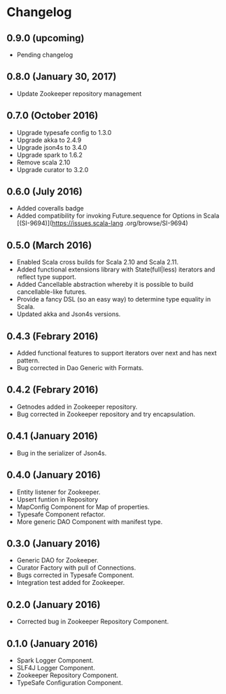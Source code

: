 # Changelog

## 0.9.0 (upcoming)

* Pending changelog

## 0.8.0 (January 30, 2017)

* Update Zookeeper repository management

## 0.7.0 (October 2016)

* Upgrade typesafe config to 1.3.0
* Upgrade akka to 2.4.9
* Upgrade json4s to 3.4.0
* Upgrade spark to 1.6.2
* Remove scala 2.10
* Upgrade curator to 3.2.0

## 0.6.0 (July 2016)

* Added coveralls badge
* Added compatibility for invoking Future.sequence for Options in Scala [(SI-9694)](https://issues.scala-lang
.org/browse/SI-9694)

## 0.5.0 (March 2016)

* Enabled Scala cross builds for Scala 2.10 and Scala 2.11.
* Added functional extensions library with State(full|less) iterators and reflect type support.
* Added Cancellable abstraction whereby it is possible to build cancellable-like futures.
* Provide a fancy DSL (so an easy way) to determine type equality in Scala.
* Updated akka and Json4s versions.

## 0.4.3 (Febrary 2016)

* Added functional features to support iterators over next and has next pattern.
* Bug corrected in Dao Generic with Formats.

## 0.4.2 (Febrary 2016)

* Getnodes added in Zookeeper repository.
* Bug corrected in Zookeeper repository and try encapsulation.

## 0.4.1 (January 2016)

* Bug in the serializer of Json4s.

## 0.4.0 (January 2016)

* Entity listener for Zookeeper.
* Upsert funtion in Repository
* MapConfig Component for Map of properties.
* Typesafe Component refactor.
* More generic DAO Component with manifest type.


## 0.3.0 (January 2016)

* Generic DAO for Zookeeper.
* Curator Factory with pull of Connections.
* Bugs corrected in Typesafe Component.
* Integration test added for Zookeeper.


## 0.2.0 (January 2016)

* Corrected bug in Zookeeper Repository Component.


## 0.1.0 (January 2016)

* Spark Logger Component.
* SLF4J Logger Component.
* Zookeeper Repository Component.
* TypeSafe Configuration Component.
